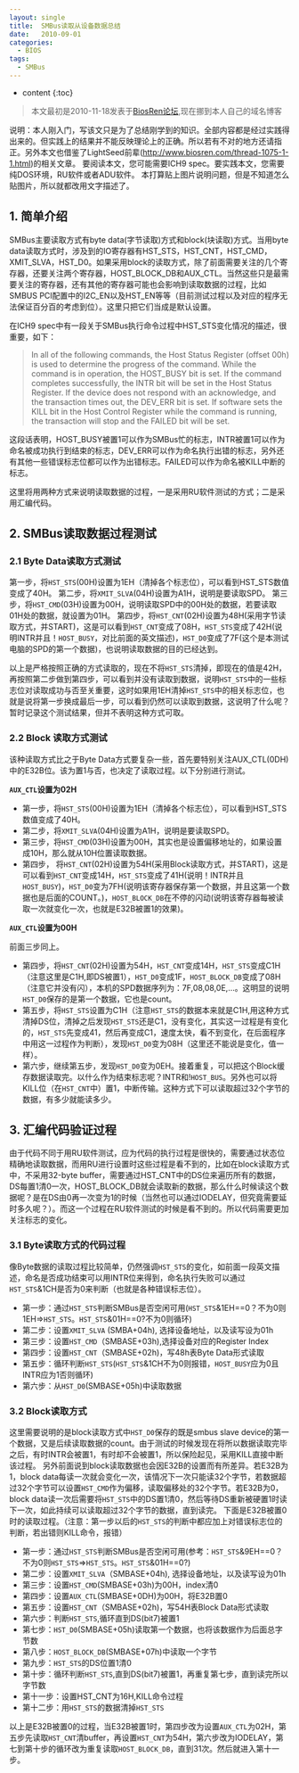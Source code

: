 ```yaml
---
layout: single
title:  SMBus读取从设备数据总结
date:   2010-09-01
categories:
  - BIOS
tags:
  - SMBus
---
```


* content
{:toc}

>本文最初是2010-11-18发表于[BiosRen论坛](http://www.biosren.com/thread-3072-1-1.html),现在挪到本人自己的域名博客

说明：本人刚入门，写该文只是为了总结刚学到的知识。全部内容都是经过实践得出来的。但实践上的结果并不能反映理论上的正确。所以若有不对的地方还请指正。另外本文也借鉴了LightSeed前辈(<http://www.biosren.com/thread-1075-1-1.html>)的相关文章。
要阅读本文，您可能需要ICH9 spec。要实践本文，您需要纯DOS环境，RU软件或者ADU软件。
本打算贴上图片说明问题，但是不知道怎么贴图片，所以就都改用文字描述了。

<!--more-->

## 1. 简单介绍
SMBus主要读取方式有byte data(字节读取)方式和block(块读取)方式。当用byte data读取方式时，涉及到的IO寄存器有HST_STS，HST_CNT，HST_CMD，XMIT_SLVA，HST_D0。如果采用block的读取方式，除了前面需要关注的几个寄存器，还要关注两个寄存器，HOST_BLOCK_DB和AUX_CTL。当然这些只是最需要关注的寄存器，还有其他的寄存器可能也会影响到读取数据的过程，比如SMBUS PCI配置中的I2C_EN以及HST_EN等等（目前测试过程以及对应的程序无法保证百分百的考虑到位）。这里只把它们当成是默认设置。

在ICH9 spec中有一段关于SMBus执行命令过程中HST_STS变化情况的描述，很重要，如下：

>In all of the following commands, the Host Status Register (offset 00h) is used to determine the progress of the command. While the command is in operation, the HOST_BUSY bit is set. If the command completes successfully, the INTR bit will be set in the Host Status Register. If the device does not respond with an acknowledge, and the transaction times out, the DEV_ERR bit is set. If software sets the KILL bit in the Host Control Register while the command is running, the transaction will stop and the FAILED bit will be set.

这段话表明，HOST_BUSY被置1可以作为SMBus忙的标志，INTR被置1可以作为命名被成功执行到结束的标志，DEV_ERR可以作为命名执行出错的标志，另外还有其他一些错误标志位都可以作为出错标志。FAILED可以作为命名被KILL中断的标志。

这里将用两种方式来说明读取数据的过程，一是采用RU软件测试的方式；二是采用汇编代码。


## 2. SMBus读取数据过程测试

### 2.1 Byte Data读取方式测试

第一步，将`HST_STS`(00H)设置为1EH（清掉各个标志位），可以看到HST_STS数值变成了40H。
第二步，将`XMIT_SLVA`(04H)设置为A1H，说明是要读取SPD。
第三步，将`HST_CMD`(03H)设置为00H，说明读取SPD中的00H处的数据，若要读取01H处的数据，就设置为01H。
第四步，将`HST_CNT`(02H)设置为48H(采用字节读取方式，并START)，这是可以看到`HST_CNT`变成了08H，`HST_STS`变成了42H(说明INTR并且！`HOST_BUSY`，对比前面的英文描述)，`HST_D0`变成了7F(这个是本测试电脑的SPD的第一个数据)，也说明读取数据的目的已经达到。

以上是严格按照正确的方式读取的，现在不将`HST_STS`清掉，即现在的值是42H，再按照第二步做到第四步，可以看到并没有读取到数据，说明`HST_STS`中的一些标志位对读取成功与否至关重要，这时如果用1EH清掉`HST_STS`中的相关标志位，也就是说将第一步换成最后一步，可以看到仍然可以读取到数据，这说明了什么呢？暂时记录这个测试结果，但并不表明这种方式可取。

### 2.2 Block 读取方式测试

该种读取方式比之于Byte Data方式要复杂一些，首先要特别关注AUX_CTL(0DH)中的E32B位。该为置1与否，也决定了读取过程。以下分别进行测试。


**`AUX_CTL`设置为02H**

* 第一步，将`HST_STS`(00H)设置为1EH（清掉各个标志位），可以看到HST_STS数值变成了40H。
* 第二步，将`XMIT_SLVA`(04H)设置为A1H，说明是要读取SPD。
* 第三步，将`HST_CMD`(03H)设置为00H，其实也是设置偏移地址的，如果设置成10H，那么就从10H位置读取数据。
* 第四步， 将`HST_CNT`(02H)设置为54H(采用Block读取方式，并START)，这是可以看到`HST_CNT`变成14H，`HST_STS`变成了41H(说明！INTR并且`HOST_BUSY`)，`HST_D0`变为7FH(说明该寄存器保存第一个数据，并且这第一个数据也是后面的COUNT。)，`HOST_BLOCK_DB`在不停的闪动(说明该寄存器每被读取一次就变化一次，也就是E32B被置1的效果)。


**`AUX_CTL`设置为00H**

前面三步同上。

* 第四步，将`HST_CNT`(02H)设置为54H，`HST_CNT`变成14H，`HST_STS`变成C1H（注意这里是C1H,即DS被置1），`HST_D0`变成1F，`HOST_BLOCK_DB`变成了08H（注意它并没有闪），本机的SPD数据序列为：7F,08,08,0E,…。这明显的说明`HST_D0`保存的是第一个数据，它也是count。
* 第五步，将`HST_STS`设置为C1H（注意`HST_STS`的数据本来就是C1H,用这种方式清掉DS位，清掉之后发现`HST_STS`还是C1，没有变化，其实这一过程是有变化的，`HST_STS`先变成41，然后再变成C1，速度太快，看不到变化，在后面程序中用这一过程作为判断），发现`HST_D0`变为08H（这里还不能说是变化，值一样）。
* 第六步，继续第五步，发现`HST_D0`变为0EH。接着重复，可以把这个Block缓存数据读取完。以什么作为结束标志呢？INTR和!`HOST_BUS`。另外也可以将KILL位（在`HST_CNT`中）置1，中断传输。这种方式下可以读取超过32个字节的数据，有多少就能读多少。



## 3. 汇编代码验证过程

由于代码不同于用RU软件测试，应为代码的执行过程是很快的，需要通过状态位精确地读取数据，而用RU进行设置时这些过程是看不到的，比如在block读取方式中，不采用32-byte buffer，需要通过HST_CNT中的DS位来遍历所有的数据，DS每置1清0一次，HOST_BLOCK_DB就会读取新的数据，那么什么时候读这个数据呢？是在DS由0再一次变为1的时候（当然也可以通过IODELAY，但究竟需要延时多久呢？）。而这一个过程在RU软件测试的时候是看不到的。所以代码需要更加关注标志的变化。

### 3.1 Byte读取方式的代码过程

像Byte数据的读取过程比较简单，仍然强调`HST_STS`的变化，如前面一段英文描述，命名是否成功结束可以用INTR位来得到，命名执行失败可以通过`HST_STS`&1CH是否为0来判断（也就是各种错误标志位）。

* 第一步：通过`HST_STS`判断SMBus是否空闲可用(`HST_STS`&1EH==0？不为0则1EH=>`HST_STS`。`HST_STS`&01H==0?不为0则循环)
* 第二步：设置`XMIT_SLVA` (SMBA+04h), 选择设备地址，以及读写设为01h
* 第三步：设置`HST_CMD`（SMBASE+03h),选择设备对应的Register Index
* 第四步：设置`HST_CNT`（SMBASE+02h)，写48h表Byte Data形式读取
* 第五步：循环判断`HST_STS`(`HST_STS`&1CH不为0则报错，`HOST_BUSY`应为0且INTR应为1否则循环)
* 第六步：从`HST_D0`(SMBASE+05h)中读取数据

### 3.2 Block读取方式

这里需要说明的是block读取方式中`HST_D0`保存的既是smbus slave device的第一个数据，又是后续读取数据的count。由于测试的时候发现在将所以数据读取完毕之后，有时INTR会被置1，有时却不会被置1，所以保险起见，采用KILL直接中断该过程。
另外前面说到block读取数据也会因E32B的设置而有所差异。若E32B为1，block data每读一次就会变化一次，该情况下一次只能读32个字节，若数据超过32个字节可以设置`HST_CMD`作为偏移，读取偏移处的32个字节。若E32B为0，block data读一次后需要将`HST_STS`中的DS置1清0，然后等待DS重新被硬置1时读下一次，如此持续可以读取超过32个字节的数据，直到读完。
下面是E32B被置0时的读取过程。（注意：第一步以后的`HST_STS`的判断中都应加上对错误标志位的判断，若出错则KILL命令，报错）

* 第一步：通过`HST_STS`判断SMBus是否空闲可用(参考：`HST_STS`&9EH==0？不为0则`HST_STS`=>`HST_STS`。`HST_STS`&01H==0?)
* 第二步：设置`XMIT_SLVA`（SMBASE+04h), 选择设备地址，以及读写设为01h
* 第三步：设置`HST_CMD`(SMBASE+03h)为00H，index清0
* 第四步：设置`AUX_CTL`(SMBASE+0DH)为00H，将E32B置0
* 第五步：设置`HST_CNT`（SMBASE+02h)，写54H表Block Data形式读取
* 第六步：判断`HST_STS`,循环直到DS(bit7)被置1
* 第七步：`HST_D0`(SMBASE+05h)读取第一个数据，也将该数据作为后面总字节数
* 第八步：`HOST_BLOCK_DB`(SMBASE+07h)中读取一个字节
* 第九步：`HST_STS`的DS位置1清0
* 第十步：循环判断`HST_STS`,直到DS(bit7)被置1，再重复第七步，直到读完所以字节数
* 第十一步：设置HST_CNT为16H,KILL命令过程
* 第十二步：用`HST_STS`的数据清掉`HST_STS`

以上是E32B被置0的过程，当E32B被置1时，第四步改为设置`AUX_CTL`为02H，第五步先读取`HST_CNT`清buffer，再设置`HST_CNT`为54H，第六步改为IODELAY，第七到第十步的循环改为重复读取`HOST_BLOCK_DB`，直到31次。然后就进入第十一步。